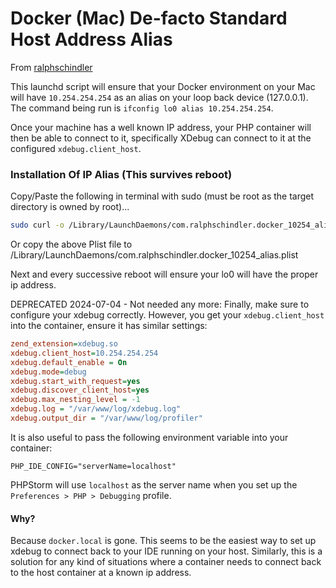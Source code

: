 # Docker (Mac) De-facto Standard Host Address Alias
From [ralphschindler](https://gist.github.com/ralphschindler/535dc5916ccbd06f53c1b0ee5a868c93)

This launchd script will ensure that your Docker environment on your Mac will have `10.254.254.254` as an alias on your loop back device (127.0.0.1).  The command being run is `ifconfig lo0 alias 10.254.254.254`.

Once your machine has a well known IP address, your PHP container will then be able to connect to it, specifically XDebug can connect to it at the configured `xdebug.client_host`.

### Installation Of IP Alias (This survives reboot)

Copy/Paste the following in terminal with sudo (must be root as the target directory is owned by root)...

```bash
sudo curl -o /Library/LaunchDaemons/com.ralphschindler.docker_10254_alias.plist https://gist.githubusercontent.com/ralphschindler/535dc5916ccbd06f53c1b0ee5a868c93/raw/com.ralphschindler.docker_10254_alias.plist
```

Or copy the above Plist file to /Library/LaunchDaemons/com.ralphschindler.docker_10254_alias.plist

Next and every successive reboot will ensure your lo0 will have the proper ip address.

DEPRECATED 2024-07-04 - Not needed any more:
Finally, make sure to configure your xdebug correctly. However, you get your `xdebug.client_host` into the container, ensure it has similar settings:

```ini
zend_extension=xdebug.so
xdebug.client_host=10.254.254.254
xdebug.default_enable = On
xdebug.mode=debug
xdebug.start_with_request=yes
xdebug.discover_client_host=yes
xdebug.max_nesting_level = -1
xdebug.log = "/var/www/log/xdebug.log"
xdebug.output_dir = "/var/www/log/profiler"
```

It is also useful to pass the following environment variable into your container:

`PHP_IDE_CONFIG="serverName=localhost"`

PHPStorm will use `localhost` as the server name when you set up the `Preferences > PHP > Debugging` profile.

#### Why?

Because `docker.local` is gone. This seems to be the easiest way to set up xdebug to connect back to your IDE running on your host.  Similarly, this is a solution for any kind of situations where a container needs to connect back to the host container at a known ip address.
